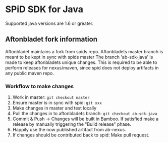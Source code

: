 SPiD SDK for Java
=================

Supported java versions are 1.6 or greater.

## Aftonbladet fork information
Aftonbladet maintains a fork from spids repo. 
Aftonbladets master branch is meant to be kept in sync with spids master
The branch 'ab-sdk-java' is made to keep aftonbladets unique changes. This is required to be able to perform releases for nexus/maven, since spid does not deploy artifacts in any public maven repo.  

### Workflow to make changes

1. Work in master: `git checkout master`
1. Ensure master is in sync with spid: `git xxx`
2. Make changes in master and test locally
3. Pull the changes in to aftonbladets branch: `git checkout ab-sdk-java`
4. Commit & Push -> Changes will be built in Bamboo. If satisfied make a release by manually triggering the "Build release" phase. 
5. Happily use the now published artifact from ab-nexus.
6. If changes should be contributed back to spid: Make pull request.
